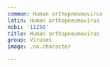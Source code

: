 ```yaml
---
common: Human orthopneumovirus
latin: Human orthopneumovirus
ncbi: '11250'
title: Human orthopneumovirus
group: Viruses
image: .na.character

---
```

